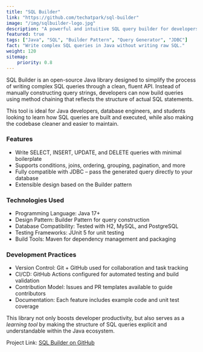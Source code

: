 ```yaml
---
title: "SQL Builder"
link: "https://github.com/techatpark/sql-builder"
image: "/img/sqlbuilder-logo.jpg"
description: "A powerful and intuitive SQL query builder for developers and learners."
featured: true
tags: ["Java", "SQL", "Builder Pattern", "Query Generator", "JDBC"]
fact: "Write complex SQL queries in Java without writing raw SQL."
weight: 120
sitemap: 
    priority: 0.8
---
```


SQL Builder is an open-source Java library designed to simplify the process of writing complex SQL queries through a clean, fluent API. Instead of manually constructing query strings, developers can now build queries using method chaining that reflects the structure of actual SQL statements.

This tool is ideal for Java developers, database engineers, and students looking to learn how SQL queries are built and executed, while also making the codebase cleaner and easier to maintain.

### Features

-  Write SELECT, INSERT, UPDATE, and DELETE queries with minimal boilerplate
-  Supports conditions, joins, ordering, grouping, pagination, and more
-  Fully compatible with JDBC – pass the generated query directly to your database
-  Extensible design based on the Builder pattern

### Technologies Used

- Programming Language: Java 17+
- Design Pattern: Builder Pattern for query construction
- Database Compatibility: Tested with H2, MySQL, and PostgreSQL
- Testing Frameworks: JUnit 5 for unit testing
- Build Tools: Maven for dependency management and packaging

### Development Practices

- Version Control: Git + GitHub used for collaboration and task tracking
- CI/CD: GitHub Actions configured for automated testing and build validation
- Contribution Model: Issues and PR templates available to guide contributors
- Documentation: Each feature includes example code and unit test coverage

This library not only boosts developer productivity, but also serves as a *learning tool* by making the structure of SQL queries explicit and understandable within the Java ecosystem.

Project Link: [SQL Builder on GitHub](https://github.com/techatpark/sql-builder)